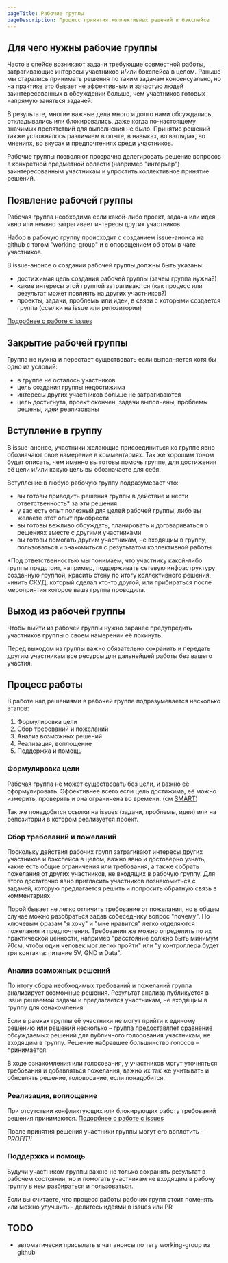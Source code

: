 ```yaml
---
pageTitle: Рабочие группы
pageDescription: Процесс принятия коллективных решений в бэкспейсе
---
```


## Для чего нужны рабочие группы

Часто в спейсе возникают задачи требующие совместной работы, затрагивающие интересы участников и/или бэкспейса в целом. Раньше мы старались принимать решения по таким задачам консенсуально, но на практике это бывает не эффективным и зачастую людей заинтересованных в обсуждении больше, чем участников готовых напрямую заняться задачей.

В результате, многие важные дела много и долго нами обсуждались, откладывались или блокировались, даже когда по-настоящему значимых препятствий для выполнения не было. Принятие решений также усложнялось различием в опыте, в навыках, во взглядах, во мнениях, во вкусах и предпочтениях среди участников.

Рабочие группы позволяют прозрачно делегировать решение вопросов в конкретной предметной области (например "интерьер") заинтересованным участникам и упростить коллективное принятие решений.

## Появление рабочей группы

Рабочая группа необходима если какой-либо проект, задача или идея явно или неявно затрагивает интересы других участников.

Набор в рабочую группу происходит с созданием issue-анонса на github с тэгом "working-group" и с оповещением об этом в чате участников.

В issue-анонсе о создании рабочей группы должны быть указаны:

- достижимая цель создания рабочей группы (зачем группа нужна?)
- какие интересы этой группой затрагиваются (как процесс или результат может повлиять на других участников?)
- проекты, задачи, проблемы или идеи, в связи с которыми создается группа (ссылки на issue или репозитории)

[Подорбнее о работе с issues](./issue-rules.md)

## Закрытие рабочей группы

Группа не нужна и перестает существовать если выполняется хотя бы одно из условий:

- в группе не осталось участников
- цель создания группы недостижима
- интересы других участников больше не затрагиваются
- цель достигнута, проект окончен, задачи выполнены, проблемы решены, идеи реализованы
 
## Вступление в группу

В issue-анонсе, участники желающие присоединиться ко группе явно обозначают свое намерение в комментариях. Так же хорошим тоном будет описать, чем именно вы готовы помочь группе, для достижения её цели и/или какую цель вы обозначаете для себя.

Вступление в любую рабочую группу подразумевает что:

- вы готовы приводить решения группы в действие и нести ответственность* за эти решения
- у вас есть опыт полезный для целей рабочей группы, либо вы желаете этот опыт приобрести
- вы готовы вежливо обсуждать, планировать и договариваться о решениях вместе с другими участниками
- вы готовы помогать другим участникам, не входящим в группу, пользоваться и знакомиться с результатом коллективной работы

*Под ответственностью мы понимаем, что участнику какой-либо группы предстоит, например, поддерживать сетевую инфраструктуру созданную группой, красить стену по итогу коллективного решения, чинить СКУД, который сделал кто-то другой, или прибираться после мероприятия которое ваша группа проводила.

## Выход из рабочей группы

Чтобы выйти из рабочей группы нужно заранее предупредить участников группы о своем намерении её покинуть.

Перед выходом из группы важно обязательно сохранить и передать другим участникам все ресурсы для дальнейшей работы без вашего участия.

## Процесс работы

В работе над решениями в рабочей группе подразумевается несколько этапов:

1. Формулировка цели
2. Сбор требований и пожеланий
3. Анализ возможных решений
4. Реализация, воплощение
5. Поддержка и помощь

### Формулировка цели

Рабочая группа не может существовать без цели, и важно её сформулировать. Эффективнее всего если цель достижима, её можно измерить, проверить и она ограничена во времени. (см [SMART](https://ru.wikipedia.org/wiki/SMART))

Так же понадобятся ссылки на issues (задачи, проблемы, идеи) или на репозиторий в котором реализуется проект.

### Сбор требований и пожеланий

Поскольку действия рабочих групп затрагивают интересы других участников и бэкспейса в целом, важно явно и достоверно узнать, какие есть общие ограничения или требования, а также собрать пожелания от других участников, не входящих в рабочую группу. Для этого достаточно явно пригласить участников познакомиться с задачей, которую предлагается решить и попросить обратную связь в комментариях. 

Порой бывает не легко отличить требование от пожелания, но в общем случае можно разобраться задав собеседнику вопрос "почему". По ключевым фразам "я хочу" и "мне нравится" легко отделяются пожелания и предпочтения. Требования же можно определить по их практической ценности, например "расстояние должно быть минимум 70см, чтобы один человек мог легко пройти" или "у контроллера будет три контакта: питание 5V, GND и Data". 

### Анализ возможных решений

По итогу сбора необходимых требований и пожеланий группа анализирует возможные решения. Результат анализа публикуется в issue решаемой задачи и предлагается участникам, не входящим в группу для ознакомления.

Если в рамках группы её участники не могут прийти к единому решению или решений несколько – группа предоставляет сравнение обсуждаемых решений для публичного голосования участникам, не входящим в группу. Решение набравшее большинство голосов – принимается.

В ходе ознакомления или голосования, у участников могут уточняться требования и добавляться пожелания, важно их так же учитывать и обновлять решение, головосание, если понадобится.

### Реализация, воплощение

При отсутствии конфликтующих или блокирующих работу требований решения принимаются. [Подорбнее о работе с issues](./issue-rules.md)

После принятия решения участники группы могут его воплотить – *PROFIT!!*

### Поддержка и помощь

Будучи участником группы важно не только сохранять результат в рабочем состоянии, но и помогать участникам не входящим в рабочу группу в нем разбираться и пользоваться.

Если вы считаете, что процесс работы рабочих групп стоит поменять или можно улучшить - делитесь идеями в issues или PR  


## TODO
- автоматически присылать в чат анонсы по тегу working-group из github

